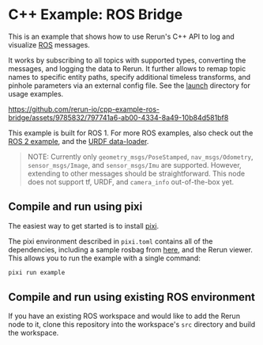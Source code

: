# C++ Example: ROS Bridge

This is an example that shows how to use Rerun's C++ API to log and visualize [ROS](https://www.ros.org/) messages. 

It works by subscribing to all topics with supported types, converting the messages, and logging the data to Rerun. It further allows to remap topic names to specific entity paths, specify additional timeless transforms, and pinhole parameters via an external config file. See the [launch](https://github.com/rerun-io/cpp-example-ros-bridge/tree/main/rerun_bridge/launch) directory for usage examples.

https://github.com/rerun-io/cpp-example-ros-bridge/assets/9785832/797741a6-ab00-4334-8a49-10b84d581bf8

This example is built for ROS 1. For more ROS examples, also check out the [ROS 2 example](https://www.rerun.io/docs/howto/ros2-nav-turtlebot), and the [URDF data-loader](https://github.com/rerun-io/rerun-loader-python-example-urdf).

> NOTE: Currently only `geometry_msgs/PoseStamped`, `nav_msgs/Odometry`, `sensor_msgs/Image`, and `sensor_msgs/Imu` are supported. However, extending to other messages should be straightforward. This node does not support tf, URDF, and `camera_info` out-of-the-box yet.

## Compile and run using pixi
The easiest way to get started is to install [pixi](https://prefix.dev/docs/pixi/overview).

The pixi environment described in `pixi.toml` contains all of the dependencies, including a sample rosbag from [here](https://fpv.ifi.uzh.ch/datasets/), and the Rerun viewer. This allows you to run the example with a single command:
```bash
pixi run example
```

## Compile and run using existing ROS environment
If you have an existing ROS workspace and would like to add the Rerun node to it, clone this repository into the workspace's `src` directory and build the workspace.
